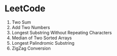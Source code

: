 # LeetCode

1. Two Sum
1. Add Two Numbers
1. Longest Substring Without Repeating Characters
1. Median of Two Sorted Arrays
1. Longest Palindromic Substring
1. ZigZag Conversion
